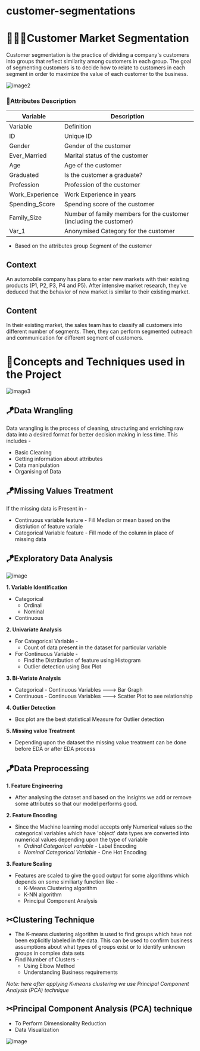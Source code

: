 # customer-segmentations
# 👩‍👩‍👦Customer Market Segmentation
Customer segmentation is the practice of dividing a company's customers into groups that reflect similarity among customers in each group. The goal of segmenting customers is to decide how to relate to customers in each segment in order to maximize the value of each customer to the business.


![image2](https://user-images.githubusercontent.com/65475928/123808268-382a5500-d90e-11eb-898c-1238beb95e30.png)

### 🧐Attributes Description

Variable | Description
--------------|-----------
Variable |	Definition
ID |	Unique ID
Gender|	Gender of the customer
Ever_Married	|Marital status of the customer
Age	|Age of the customer
Graduated|	Is the customer a graduate?
Profession|	Profession of the customer
Work_Experience	|Work Experience in years
Spending_Score|	Spending score of the customer
Family_Size|	Number of family members for the customer (including the customer)
Var_1	|Anonymised Category for the customer

* Based on the attributes group Segment of the customer

## Context
An automobile company has plans to enter new markets with their existing products (P1, P2, P3, P4 and P5). After intensive market research, they’ve deduced that the behavior of new market is similar to their existing market.

## Content
In their existing market, the sales team has to classify all customers into different number of segments. Then, they can perform segmented outreach and communication for different segment of customers.

# 📌Concepts and Techniques used in the Project 

![image3](https://user-images.githubusercontent.com/65475928/123808512-732c8880-d90e-11eb-8a9e-8e4e5eb8543e.png)

## 🪁Data Wrangling
Data wrangling is the process of cleaning, structuring and enriching raw data into a desired format for better decision making in less time.
This includes - 
   - Basic Cleaning
   - Getting information about attributes
   - Data manipulation
   - Organising of Data

## 🪁Missing Values Treatment
If the missing data is Present in -
* Continuous variable feature - Fill Median or mean based on the distriution of feature variale
* Categorical Variable feature - Fill mode of the column in place of missing data

## 🪁Exploratory Data Analysis

![image](https://techvee.live/assets/img/b33.png?h=74431e52780d812ef0299500906b4e2d)

**1. Variable Identification**
* Categorical 
     - Ordinal
     - Nominal
* Continuous 

**2. Univariate Analysis**
* For Categorical Variable - 
    - Count of data present in the dataset for particular variable
* For Continuous Variable - 
    - Find the Distribution of feature using Histogram
    - Outlier detection using Box Plot

**3. Bi-Variate Analysis**
* Categorical - Continuous Variables ---> Bar Graph
* Continuous - Continuous Variables ---> Scatter Plot to see relationship

**4. Outlier Detection**
* Box plot are the best statistical Measure for Outlier detection

**5. Missing value Treatment**
* Depending upon the dataset the missing value treatment can be done before EDA or after EDA process

## 🪁Data Preprocessing

**1. Feature Engineering**
* After analysing the dataset and based on the insights we add or remove some attributes so that our model performs good.

**2. Feature Encoding**
* Since the Machine learning model accepts only Numerical values so the categorical variables which have 'object' data types are converted into numerical values depending upon the type of variable
   - *Ordinal Categorical variable* - Label Encoding
   - *Nominal Categorical Variable* - One Hot Encoding

**3. Feature Scaling**
* Features are scaled to give the good output for some algorithms which depends on some similiarty function like - 
    - K-Means Clustering algorithm
    - K-NN algorithm
    - Principal Component Analysis 

## ✂Clustering Technique

* The K-means clustering algorithm is used to find groups which have not been explicitly labeled in the data. This can be used to confirm business assumptions about what types of groups exist or to identify unknown groups in complex data sets
* Find Number of Clusters - 
     - Using Elbow Method
     - Understanding Business requirements
   
*Note: here after applying K-means clustering we use Principal Component Analysis (PCA) technique*
 
 ## ✂Principal Component Analysis (PCA) technique
 * To Perform Dimensionality Reduction
 * Data Visualization
 
![image](https://user-images.githubusercontent.com/65475928/123807602-a1f62f00-d90d-11eb-8e33-b1843ee1a540.png)
